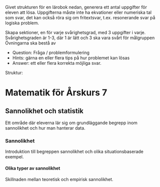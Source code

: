 Givet strukturen för en lärobok nedan, generera ett antal uppgifter för eleven att lösa.
Uppgifterna måste inte ha ekvationer eller numeriska tal som svar, det kan också röra sig om fritextsvar, t.ex. resonerande svar på logiska problem.

Skapa sektioner, en för varje svårighetsgrad, med 3 uppgifter i varje.
Svårighetsgraden är 1-3, där 1 är lätt och 3 ska vara svårt för målgruppen
Övningarna ska bestå av
* Question: Fråga / problemformulering
* Hints: gärna en eller flera tips på hur problemet kan lösas 
* Answer: ett eller flera korrekta möjliga svar.

Struktur:
# Matematik för Årskurs 7
## Sannolikhet och statistik
Ett område där eleverna lär sig om grundläggande begrepp inom sannolikhet och hur man hanterar data.
### Sannolikhet
Introduktion till begreppen sannolikhet och olika situationsbaserade exempel.
#### Olika typer av sannolikhet
Skillnaden mellan teoretisk och empirisk sannolikhet.